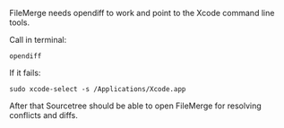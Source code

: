 FileMerge needs opendiff to work and point to the Xcode command line tools.

Call in terminal:

	opendiff
	
If it fails:

	sudo xcode-select -s /Applications/Xcode.app

After that Sourcetree should be able to open FileMerge for resolving conflicts and diffs.
